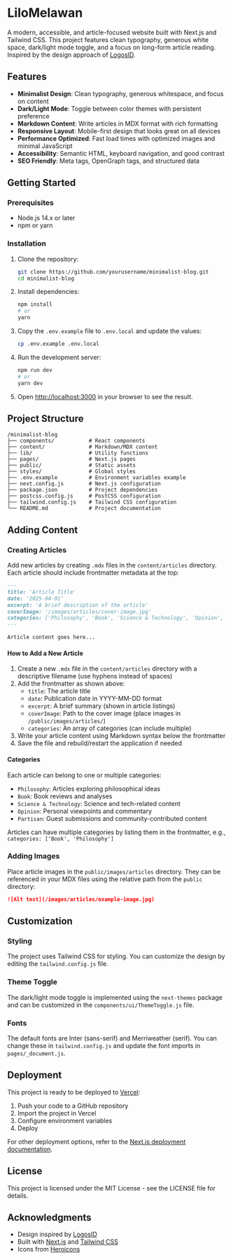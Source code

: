 # LiloMelawan

A modern, accessible, and article-focused website built with Next.js and Tailwind CSS. This project features clean typography, generous white space, dark/light mode toggle, and a focus on long-form article reading. Inspired by the design approach of [LogosID](https://logosid.vercel.app).

## Features

- **Minimalist Design**: Clean typography, generous whitespace, and focus on content
- **Dark/Light Mode**: Toggle between color themes with persistent preference
- **Markdown Content**: Write articles in MDX format with rich formatting
- **Responsive Layout**: Mobile-first design that looks great on all devices
- **Performance Optimized**: Fast load times with optimized images and minimal JavaScript
- **Accessibility**: Semantic HTML, keyboard navigation, and good contrast
- **SEO Friendly**: Meta tags, OpenGraph tags, and structured data

## Getting Started

### Prerequisites

- Node.js 14.x or later
- npm or yarn

### Installation

1. Clone the repository:
   ```bash
   git clone https://github.com/yourusername/minimalist-blog.git
   cd minimalist-blog
   ```

2. Install dependencies:
   ```bash
   npm install
   # or
   yarn
   ```

3. Copy the `.env.example` file to `.env.local` and update the values:
   ```bash
   cp .env.example .env.local
   ```

4. Run the development server:
   ```bash
   npm run dev
   # or
   yarn dev
   ```

5. Open [http://localhost:3000](http://localhost:3000) in your browser to see the result.

## Project Structure

```
/minimalist-blog
├── components/           # React components
├── content/              # Markdown/MDX content
├── lib/                  # Utility functions
├── pages/                # Next.js pages
├── public/               # Static assets
├── styles/               # Global styles
├── .env.example          # Environment variables example
├── next.config.js        # Next.js configuration
├── package.json          # Project dependencies
├── postcss.config.js     # PostCSS configuration
├── tailwind.config.js    # Tailwind CSS configuration
└── README.md             # Project documentation
```

## Adding Content

### Creating Articles

Add new articles by creating `.mdx` files in the `content/articles` directory. Each article should include frontmatter metadata at the top:

```markdown
---
title: 'Article Title'
date: '2025-04-01'
excerpt: 'A brief description of the article'
coverImage: '/images/articles/cover-image.jpg'
categories: ['Philosophy', 'Book', 'Science & Technology', 'Opinion', 'Partisan']
---

Article content goes here...
```

#### How to Add a New Article

1. Create a new `.mdx` file in the `content/articles` directory with a descriptive filename (use hyphens instead of spaces)
2. Add the frontmatter as shown above:
   - `title`: The article title
   - `date`: Publication date in YYYY-MM-DD format
   - `excerpt`: A brief summary (shown in article listings)
   - `coverImage`: Path to the cover image (place images in `/public/images/articles/`)
   - `categories`: An array of categories (can include multiple)
3. Write your article content using Markdown syntax below the frontmatter
4. Save the file and rebuild/restart the application if needed

#### Categories

Each article can belong to one or multiple categories:
- `Philosophy`: Articles exploring philosophical ideas
- `Book`: Book reviews and analyses
- `Science & Technology`: Science and tech-related content
- `Opinion`: Personal viewpoints and commentary
- `Partisan`: Guest submissions and community-contributed content

Articles can have multiple categories by listing them in the frontmatter, e.g., `categories: ['Book', 'Philosophy']`


### Adding Images

Place article images in the `public/images/articles` directory. They can be referenced in your MDX files using the relative path from the `public` directory:

```markdown
![Alt text](/images/articles/example-image.jpg)
```

## Customization

### Styling

The project uses Tailwind CSS for styling. You can customize the design by editing the `tailwind.config.js` file.

### Theme Toggle

The dark/light mode toggle is implemented using the `next-themes` package and can be customized in the `components/ui/ThemeToggle.js` file.

### Fonts

The default fonts are Inter (sans-serif) and Merriweather (serif). You can change these in `tailwind.config.js` and update the font imports in `pages/_document.js`.

## Deployment

This project is ready to be deployed to [Vercel](https://vercel.com):

1. Push your code to a GitHub repository
2. Import the project in Vercel
3. Configure environment variables
4. Deploy

For other deployment options, refer to the [Next.js deployment documentation](https://nextjs.org/docs/deployment).

## License

This project is licensed under the MIT License - see the LICENSE file for details.

## Acknowledgments

- Design inspired by [LogosID](https://logosid.vercel.app)
- Built with [Next.js](https://nextjs.org/) and [Tailwind CSS](https://tailwindcss.com/)
- Icons from [Heroicons](https://heroicons.com/)